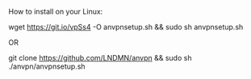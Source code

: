 How to install on your Linux:




wget https://git.io/vpSs4 -O anvpnsetup.sh && sudo sh anvpnsetup.sh

  OR
  
 git clone https://github.com/LNDMN/anvpn && sudo sh ./anvpn/anvpnsetup.sh
